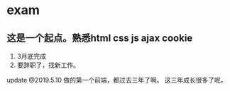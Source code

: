 # exam
## 这是一个起点。熟悉html css js ajax cookie 
1. 3月底完成
2. 要辞职了，找新工作。

update @2019.5.10
做的第一个前端，都过去三年了啊。
这三年成长很多了呢。
